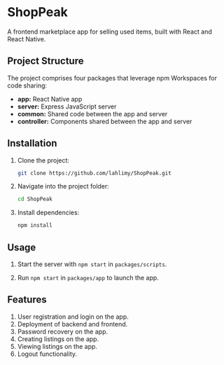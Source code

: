# ShopPeak

A frontend marketplace app for selling used items, built with React and React Native.

## Project Structure

The project comprises four packages that leverage npm Workspaces for code sharing:

- **app:** React Native app
- **server:** Express JavaScript server
- **common:** Shared code between the app and server
- **controller:** Components shared between the app and server

## Installation

1. Clone the project:

    ```bash
    git clone https://github.com/lahlimy/ShopPeak.git
    ```

2. Navigate into the project folder:

    ```bash
    cd ShopPeak
    ```

3. Install dependencies:

    ```bash
    npm install
    ```

## Usage

1. Start the server with `npm start` in `packages/scripts`.

2. Run `npm start` in `packages/app` to launch the app.

## Features

1. User registration and login on the app.
2. Deployment of backend and frontend.
3. Password recovery on the app.
4. Creating listings on the app.
5. Viewing listings on the app.
6. Logout functionality.
